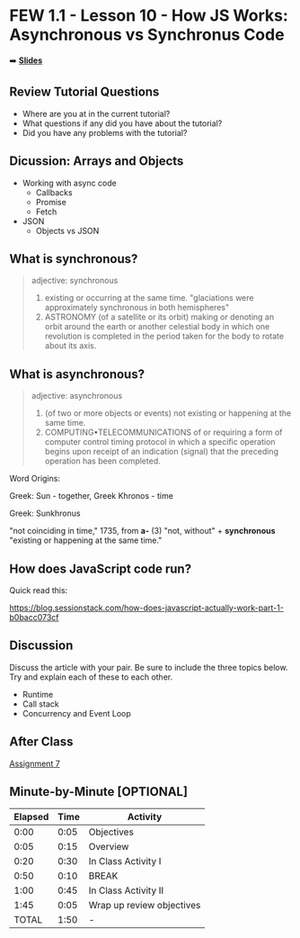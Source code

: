 <!-- .slide: data-background="./Images/header.svg" data-background-repeat="none" data-background-size="40% 40%" data-background-position="center 10%" class="header" -->
# FEW 1.1 - Lesson 10 - How JS Works: Asynchronous vs Synchronus Code

<!-- Put a link to the slides so that students can find them -->

➡️ [**Slides**](/Syllabus-Template/Slides/Lesson1.html ':ignore')

<!-- > -->

## Review Tutorial Questions 

- Where are you at in the current tutorial?
- What questions if any did you have about the tutorial?
- Did you have any problems with the tutorial?

<!-- > -->

## Dicussion: Arrays and Objects

- Working with async code
  - Callbacks
  - Promise
  - Fetch 
- JSON
  - Objects vs JSON

<!-- > -->

## What is synchronous?

> adjective: synchronous
> 1. existing or occurring at the same time. "glaciations were approximately synchronous in both hemispheres"
> 2. ASTRONOMY (of a satellite or its orbit) making or denoting an orbit around the earth or another celestial body in which one revolution is completed in the period taken for the body to rotate about its axis.

<!-- > --> 

## What is asynchronous? 

> adjective: asynchronous
> 1. (of two or more objects or events) not existing or happening at the same time.
> 2. COMPUTING•TELECOMMUNICATIONS of or requiring a form of computer control timing protocol in which a specific operation begins upon receipt of an indication (signal) that the preceding operation has been completed.

<!-- > --> 

Word Origins:

Greek: Sun - together, Greek Khronos - time

Greek: Sunkhronus

"not coinciding in time," 1735, from **a-** (3) "not, without" + **synchronous** "existing or happening at the same time."

<!-- > -->

## How does JavaScript code run? 

Quick read this: 

https://blog.sessionstack.com/how-does-javascript-actually-work-part-1-b0bacc073cf

## Discussion 

Discuss the article with your pair. Be sure to include the three topics below. Try and explain each of these to each other. 

- Runtime
- Call stack
- Concurrency and Event Loop

<!-- > -->

## After Class

[Assignment 7](../assignments/assignment-07.md)

<!-- > -->

## Minute-by-Minute [OPTIONAL]

| **Elapsed** | **Time**  | **Activity**              |
| ----------- | --------- | ------------------------- |
| 0:00        | 0:05      | Objectives                |
| 0:05        | 0:15      | Overview                  |
| 0:20        | 0:30      | In Class Activity I       |
| 0:50        | 0:10      | BREAK                     |
| 1:00        | 0:45      | In Class Activity II      |
| 1:45        | 0:05      | Wrap up review objectives |
| TOTAL       | 1:50      | -                         |
